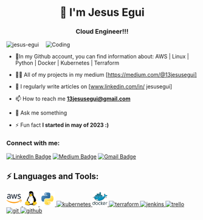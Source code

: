 <h1 align="center">👋 I'm Jesus Egui</h1>
<h3 align="center">Cloud Engineer!!!</h3>
<img align="right" alt="Coding" width="400" src="https://www.animationliberty.com/assets/images/sm-video.gif">

<p align="left"> <img src="https://komarev.com/ghpvc/?username=jesus-egui&label=Profile%20views&color=0e75b6&style=flat" alt="jesus-egui" /> </p>

- 🌱In my Github account, you can find information about:  AWS | Linux | Python | Docker | Kubernetes | Terraform

- 👨‍💻 All of my projects in my medium [https://medium.com/@13jesusegui]

- 📝 I regularly write articles on [www.linkedin.com/in/ jesusegui]

- 📫 How to reach me **13jesusegui@gmail.com**

- 💬 Ask me something

- ⚡ Fun fact **I started in may of 2023 :)**
  
<h3 align="left">Connect with me:</h3>

[![LinkedIn Badge](https://img.shields.io/badge/-Jesus%20Egui-blue?style=flat-square&logo=Linkedin&logoColor=white)](https://www.linkedin.com/in/jesusegui/)
[![Medium Badge](https://img.shields.io/badge/Jesus%20Egui-12100E?style=flat-square&logo=medium&logoColor=white)](https://medium.com/@13jesusegui)
[![Gmail Badge](https://img.shields.io/badge/-13jesusegui%40gmail.com-c14438?style=flat-square&logo=Gmail&logoColor=white)](mailto:13jesusegui@gmail.com)


## ⚡ Languages and Tools:

<p align="left">
  <a href="https://aws.amazon.com" target="_blank" rel="noreferrer">
    <img src="https://raw.githubusercontent.com/devicons/devicon/master/icons/amazonwebservices/amazonwebservices-original-wordmark.svg" alt="aws" width="40" height="40"/>
  </a>
  <a href="https://www.linux.org/" target="_blank" rel="noreferrer">
    <img src="https://raw.githubusercontent.com/devicons/devicon/master/icons/linux/linux-original.svg" alt="linux" width="40" height="40"/>
  </a>
  <a href="https://www.python.org" target="_blank" rel="noreferrer">
    <img src="https://raw.githubusercontent.com/devicons/devicon/master/icons/python/python-original.svg" alt="python" width="40" height="40"/>
  </a>
  <a href="https://kubernetes.io" target="_blank" rel="noreferrer">
    <img src="https://www.vectorlogo.zone/logos/kubernetes/kubernetes-icon.svg" alt="kubernetes" width="40" height="40"/>
  </a>
  <a href="https://www.docker.com/" target="_blank" rel="noreferrer">
    <img src="https://raw.githubusercontent.com/devicons/devicon/master/icons/docker/docker-original-wordmark.svg" alt="docker" width="40" height="40"/>
  </a>
  <a href="https://www.terraform.io/" target="_blank" rel="noreferrer">
    <img src="https://www.vectorlogo.zone/logos/terraformio/terraformio-icon.svg" alt="terraform" width="40" height="40"/>
  </a>
  <a href="https://www.jenkins.io" target="_blank" rel="noreferrer">
    <img src="https://www.vectorlogo.zone/logos/jenkins/jenkins-icon.svg" alt="jenkins" width="40" height="40"/>
  </a>
  <a href="https://www.trello.com/" target="_blank" rel="noreferrer">
    <img src="https://logo.clearbit.com/trello.com" alt="trello" width="40" height="40"/>
  </a>
  <a href="https://git-scm.com/" target="_blank" rel="noreferrer">
    <img src="https://www.vectorlogo.zone/logos/git-scm/git-scm-icon.svg" alt="git" width="40" height="40"/>
  </a>
  <a href="https://github.com/" target="_blank" rel="noreferrer">
    <img src="https://www.vectorlogo.zone/logos/github/github-icon.svg" alt="github" width="40" height="40"/>
  </a>
</p>
